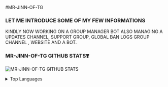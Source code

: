 #MR-JINN-OF-TG

### LET ME INTRODUCE SOME OF MY FEW INFORMATIONS

KINDLY NOW WORKING ON A GROUP MANAGER BOT ALSO MANAGING A UPDATES CHANNEL, SUPPORT GROUP, GLOBAL BAN LOGS GROUP CHANNEL , WEBSITE AND A BOT. 











### MR-JINN-OF-TG GITHUB STATS❣️
   
![MR-JINN-OF-TG GITHUB STATS](https://github-readme-stats.vercel.app/api?username=MR-JINN-OF-TG&include_all_commits=true&count_private=true&theme=white)

<details>
    <summary>Top Languages</summary>
    <br/>

[![Top Langs](https://github-readme-stats.vercel.app/api/top-langs/?username=MR-JINN-OF-TG)](https://github.com/MR-JINN-OF-TG) 
  


<details>
    <summary>Trophy Earned</summary>
    <br/>
<a href="https://github.com/ryo-ma/github-profile-trophy">
        <img width="98%" alt="Trophy" src="https://github-profile-trophy.vercel.app/?username=MR-JINN-OF-TG&theme=tokyonight&row=1"/>
    </a>

